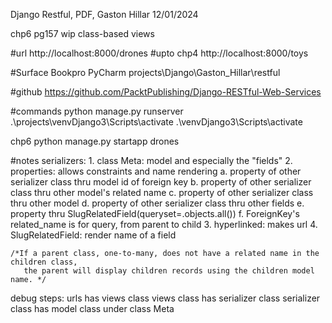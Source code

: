 Django Restful, PDF, Gaston Hillar 
12/01/2024

chp6 pg157 wip class-based views

#url
http://localhost:8000/drones
#upto chp4
http://localhost:8000/toys

#Surface Bookpro PyCharm
projects\Django\Gaston_Hillar\restful

#github
https://github.com/PacktPublishing/Django-RESTful-Web-Services

#commands
python manage.py runserver
.\projects\venvDjango3\Scripts\activate
.\venvDjango3\Scripts\activate

chp6
python manage.py startapp drones

#notes
serializers:
    1. class Meta: model and especially the "fields"
    2. properties: allows constraints and name rendering
          a. property of other serializer class thru model id of foreign key
          b. property of other serializer class thru other model's related name
          c. property of other serializer class thru other model
          d. property of other serializer class thru other fields
          e. property thru SlugRelatedField(queryset=<Model name>.objects.all())
          f. ForeignKey's related_name is for query, from parent to child
    3. hyperlinked: makes url
    4. SlugRelatedField: render name of a field

    /*If a parent class, one-to-many, does not have a related name in the children class,
       the parent will display children records using the children model name. */

debug steps:
  urls has views class
  views class has serializer class
  serializer class has model class under class Meta
